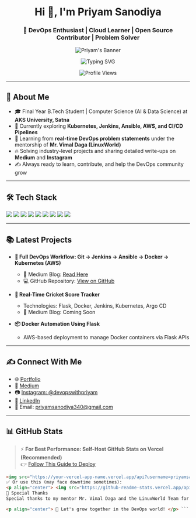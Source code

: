<h1 align="center">Hi 👋, I'm Priyam Sanodiya</h1>
<h3 align="center">🚀 DevOps Enthusiast | Cloud Learner | Open Source Contributor | Problem Solver</h3>

<p align="center">
  <img src="[(https://github.com/priyam930/priyam930/blob/main/banner.png)]" alt="Priyam's Banner" />
</p>

<p align="center">
  <img src="https://readme-typing-svg.demolab.com/?lines=DevOps%20Practitioner;Cloud%20Learner;CI/CD%20Pipeline%20Builder;Kubernetes%20Explorer;Problem%20Solver&center=true&width=500&height=50" alt="Typing SVG" />
</p>

<p align="center">
  <img src="https://komarev.com/ghpvc/?username=priyamsanodiya340&label=Profile%20views&color=0e75b6&style=flat" alt="Profile Views" />
</p>

---

## 🚀 About Me

- 🎓 Final Year B.Tech Student | Computer Science (AI & Data Science) at **AKS University, Satna**
- 🔨 Currently exploring **Kubernetes, Jenkins, Ansible, AWS, and CI/CD Pipelines**
- 🌱 Learning from **real-time DevOps problem statements** under the mentorship of **Mr. Vimal Daga (LinuxWorld)**
- 🔥 Solving industry-level projects and sharing detailed write-ups on **Medium** and **Instagram**
- ✍️ Always ready to learn, contribute, and help the DevOps community grow

---

## 🛠️ Tech Stack

<p align="left">
  <img src="https://img.shields.io/badge/AWS-232F3E?style=for-the-badge&logo=amazonaws&logoColor=white" />
  <img src="https://img.shields.io/badge/Docker-2496ED?style=for-the-badge&logo=docker&logoColor=white" />
  <img src="https://img.shields.io/badge/Kubernetes-326CE5?style=for-the-badge&logo=kubernetes&logoColor=white" />
  <img src="https://img.shields.io/badge/Jenkins-D24939?style=for-the-badge&logo=jenkins&logoColor=white" />
  <img src="https://img.shields.io/badge/Ansible-EE0000?style=for-the-badge&logo=ansible&logoColor=white" />
  <img src="https://img.shields.io/badge/Linux-FCC624?style=for-the-badge&logo=linux&logoColor=black" />
  <img src="https://img.shields.io/badge/Git-F05032?style=for-the-badge&logo=git&logoColor=white" />
  <img src="https://img.shields.io/badge/GitHub-181717?style=for-the-badge&logo=github&logoColor=white" />
  <img src="https://img.shields.io/badge/Python-3776AB?style=for-the-badge&logo=python&logoColor=white" />
</p>

---

## 📚 Latest Projects

- **🔗 Full DevOps Workflow: Git → Jenkins → Ansible → Docker → Kubernetes (AWS)**
  - 🚀 Medium Blog: [Read Here](https://medium.com/@priyamsanodiya340/full-devops-workflow-git-jenkins-ansible-docker-kubernetes-with-ssh-setup-on-aws-625b2c2f0ba6)
  - 💻 GitHub Repository: [View on GitHub](https://github.com/priyamsanodiya340/full-devops-workflow)

- **🏏 Real-Time Cricket Score Tracker**
  - Technologies: Flask, Docker, Jenkins, Kubernetes, Argo CD
  - 📄 Medium Blog: Coming Soon

- **📦 Docker Automation Using Flask**
  - AWS-based deployment to manage Docker containers via Flask APIs

---

## ✍️ Connect With Me

- 🌐 [Portfolio](https://priyam-sanodiya.netlify.app/)
- 📄 [Medium](https://medium.com/@priyamsanodiya340)
- 📷 [Instagram: @devopswithpriyam](https://www.instagram.com/devopswithpriyam/)
- 💼 [LinkedIn](https://www.linkedin.com/in/priyam-sanodiya-4183a3240/)
- 📧 Email: priyamsanodiya340@gmail.com

---

## 📊 GitHub Stats

> ⚡ **For Best Performance: Self-Host GitHub Stats on Vercel (Recommended)**  
> 👉 [Follow This Guide to Deploy](https://github.com/anuraghazra/github-readme-stats#deploy-on-your-own-vercel-instance)

```markdown
<img src="https://your-vercel-app-name.vercel.app/api?username=priyamsanodiya340&show_icons=true&theme=tokyonight&title_color=00FFFF&icon_color=00FFFF&text_color=FFFFFF&bg_color=0D1117" />
✅ Or use this (may face downtime sometimes):
<p align="center"> <img src="https://github-readme-stats.vercel.app/api?username=priyamsanodiya340&show_icons=true&theme=tokyonight" alt="Priyam's GitHub Stats" /> </p> <p align="center"> <img src="https://github-readme-stats.vercel.app/api/top-langs/?username=priyamsanodiya340&layout=compact&theme=tokyonight" alt="Priyam's Top Languages" /> </p>
🙏 Special Thanks
Special thanks to my mentor Mr. Vimal Daga and the LinuxWorld Team for continuously guiding me through challenging real-time DevOps problem statements and for providing a collaborative learning environment.

<p align="center"> 🚀 Let's grow together in the DevOps world! </p> ```
